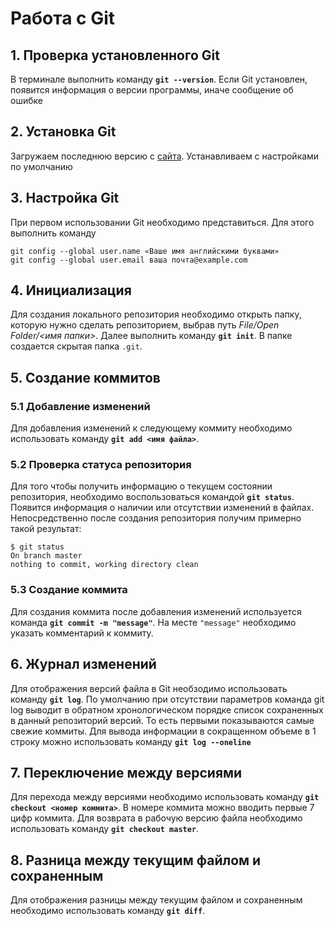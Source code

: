 # Работа с Git

## 1. Проверка установленного Git

В терминале выполнить команду **`git --version`**.
Если Git установлен, появится информация о версии программы, иначе сообщение об ошибке

## 2. Установка Git

Загружаем последнюю версию с [сайта](https://git-scm.com/downloads). Устанавливаем с настройками по умолчанию

## 3. Настройка Git
При первом использовании Git необходимо представиться. Для этого выполнить команду 
```
git config --global user.name «Ваше имя английскими буквами»
git config --global user.email ваша почта@example.com
```

## 4. Инициализация

Для создания локального репозитория необходимо открыть папку, которую нужно сделать репозиторием, выбрав путь *File/Open Folder/<имя папки>*. Далее выполнить команду **`git init`**. В папке создается скрытая папка  `.git`.

## 5. Создание коммитов

### 5.1 Добавление изменений

Для добавления изменений к следующему коммиту необходимо использовать команду **`git add <имя файла>`**.

### 5.2 Проверка статуса репозитория

Для того чтобы получить информацию о текущем состоянии репозитория, необходимо воспользоваться командой **`git status`**. Появится информация о наличии или отсутствии изменений в файлах.  Непосредственно после создания репозитория получим примерно такой результат: 
```
$ git status 
On branch master 
nothing to commit, working directory clean 
```

### 5.3 Создание коммита

Для создания коммита после добавления изменений используется команда  **`git commit -m "message"`**. На месте `"message"` необходимо указать комментарий к коммиту.

## 6. Журнал изменений

Для отображения версий файла в Git необзодимо использовать команду **`git log`**. По умолчанию при отсутствии параметров команда git log выводит в обратном хронологическом порядке список сохраненных в данный репозиторий версий. То есть первыми показываются самые свежие коммиты. Для вывода информации в сокращенном объеме в 1 строку можно использовать команду **`git log --oneline`**

## 7. Переключение между версиями

Для перехода между версиями необходимо использовать команду **`git checkout <номер коммита>`**. В номере коммита можно вводить первые 7 цифр коммита. Для возврата в рабочую версию файла необходимо использовать команду **`git checkout master`**.

## 8. Разница между текущим файлом и сохраненным

Для отображения разницы между текущим файлом и сохраненным необходимо использовать команду **`git diff`**.
